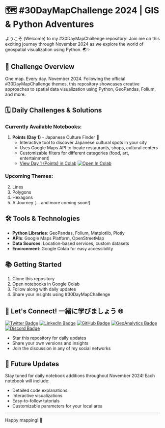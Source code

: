 # 🗺️ #30DayMapChallenge 2024 | GIS & Python Adventures

ようこそ (Welcome) to my #30DayMapChallenge repository! Join me on this exciting journey through November 2024 as we explore the world of geospatial visualization using Python. 🌏✨

## 🎯 Challenge Overview

One map. Every day. November 2024. Following the official #30DayMapChallenge themes, this repository showcases creative approaches to spatial data visualization using Python, GeoPandas, Folium, and more.

## 🗓️ Daily Challenges & Solutions

### Currently Available Notebooks:
1. **Points (Day 1)** - Japanese Culture Finder 🍜
   - Interactive tool to discover Japanese cultural spots in your city
   - Uses Google Maps API to locate restaurants, shops, cultural centers
   - Customizable filters for different categories (food, art, entertainment)
   - [View Day 1 (Points) in Colab](https://colab.research.google.com/github/oechenique/30DayMapChallenge/blob/main/Notebooks/day1_points.ipynb) 
   [![Open In Colab](https://colab.research.google.com/assets/colab-badge.svg)](https://colab.research.google.com/github/oechenique/30DayMapChallenge/blob/main/Notebooks/day1_points.ipynb)

### Upcoming Themes:
2. Lines
3. Polygons
4. Hexagons
5. A Journey
[... and more coming soon!]

## 🛠️ Tools & Technologies

- **Python Libraries**: GeoPandas, Folium, Matplotlib, Plotly
- **APIs**: Google Maps Platform, OpenStreetMap
- **Data Sources**: Location-based services, custom datasets
- **Environment**: Google Colab for easy accessibility

## 📚 Getting Started

1. Clone this repository
2. Open notebooks in Google Colab
3. Follow along with daily updates
4. Share your insights using #30DayMapChallenge

## 🤝 Let's Connect! 一緒に学びましょう 🌐

[![Twitter Badge](https://img.shields.io/badge/-@GastonEchenique-1DA1F2?style=flat&logo=x&logoColor=white&link=https://x.com/GastonEchenique)](https://x.com/GastonEchenique)
[![LinkedIn Badge](https://img.shields.io/badge/-Gastón_Echenique-0A66C2?style=flat&logo=Linkedin&logoColor=white&link=https://www.linkedin.com/in/gaston-echenique/)](https://www.linkedin.com/in/gaston-echenique/)
[![GitHub Badge](https://img.shields.io/badge/-oechenique-333?style=flat&logo=github&logoColor=white&link=https://github.com/oechenique)](https://github.com/oechenique)
[![GeoAnalytics Badge](https://img.shields.io/badge/-GeoAnalytics_Site-2ecc71?style=flat&logo=google-earth&logoColor=white&link=https://oechenique.github.io/geoanalytics/)](https://oechenique.github.io/geoanalytics/)
[![Discord Badge](https://img.shields.io/badge/-Gastón|ガストン-5865F2?style=flat&logo=discord&logoColor=white&link=https://discord.com/users/gastonechenique)](https://discord.com/users/gastonechenique)

- Star this repository for daily updates
- Share your own versions and insights
- Join the discussion in any of my social networks

## 🌟 Future Updates

Stay tuned for daily notebook additions throughout November 2024! Each notebook will include:
- Detailed code explanations
- Interactive visualizations
- Easy-to-follow tutorials
- Customizable parameters for your local area

---
Happy mapping! 🌸
